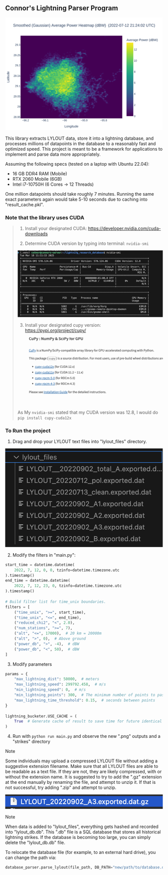 ## Connor's Lightning Parser Program

![avg_power_map](strike_avg_power_map.png)

This library extracts LYLOUT data, store it into a lightning database, and processes millions of datapoints in the database to a reasonably fast and optimized speed. This project is meant to be a framework for applications to implement and parse data more appropriately.

Assuming the following specs (tested on a laptop with Ubuntu 22.04):
 - 16 GB DDR4 RAM (Mobile)
 - RTX 2060 Mobile (6GB)
 - Intel i7-10750H (6 Cores -> 12 Threads)

One million datapoints should take roughly 7 minutes. Running the same exact parameters again would take 5-10 seconds due to caching into "result_cache.pkl".

### Note that the library uses CUDA

>1. Install your designated CUDA: https://developer.nvidia.com/cuda-downloads
>
>2. Determine CUDA version by typing into terminal: `nvidia-smi`
>
>![smi](.img/smi-screenshot.png)
>
>3. Install your designated cupy version: https://pypi.org/project/cupy/
>
>![cupy](.img/cupy_versions.png)
>
> As My `nvidia-smi` stated that my CUDA version was 12.8, I would do `pip install cupy-cuda12x`

### To Run the project

1. Drag and drop your LYLOUT text files into "lylout_files" directory.

![lylout](.img/lylout_files.png)

2. Modify the filters in "main.py":
```py
start_time = datetime.datetime(
    2022, 7, 12, 0, 0, tzinfo=datetime.timezone.utc
).timestamp()
end_time = datetime.datetime(
    2022, 7, 12, 23, 0, tzinfo=datetime.timezone.utc
).timestamp()

# Build filter list for time_unix boundaries.
filters = [
    ("time_unix", ">=", start_time),
    ("time_unix", "<=", end_time),
    ("reduced_chi2", "<", 2.0),
    ("num_stations", ">=", 7),
    ("alt", "<=", 17000),  # 20 km = 20000m
    ("alt", ">", 0),  # Above ground
    ("power_db", ">", -4),  # dBW
    ("power_db", "<", 50),  # dBW
]
```

3. Modify parameters
```py
params = {
    "max_lightning_dist": 50000,  # meters
    "max_lightning_speed": 299792.458,  # m/s
    "min_lightning_speed": 0,  # m/s
    "min_lightning_points": 300,  # The minimum number of points to pass the minimum amount
    "max_lightning_time_threshold": 0.15,  # seconds between points
}

lightning_bucketer.USE_CACHE = (
    True  # Generate cache of result to save time for future identical requests
)
```

4. Run with `python run main.py` and observe the new ".png" outputs and a "strikes" directory

> [!NOTE]
> Some individuals may upload a compressed LYLOUT file without adding a suggestive extension filename. Make sure that all LYLOUT files are able to be readable as a text file. If they are not, they are likely compressed, with or without the extension name. It is suggested to try to add the ".gz" extension at the end manually by renaming the file, and attempt to unzip it. If that is not successful, try adding ".zip" and attempt to unzip.
>
>![gz_example](.img/gz_example.png)

> [!NOTE]
> When data is added to "lylout_files", everything gets hashed and recorded into "lylout_db.db". This ".db" file is a SQL database that stores all historical lightning strikes. If the database is becoming too large, you can simply delete the "lylout_db.db" file.
>
> To relocate the database file (for example, to an external hard drive), you can change the path via:
>
> ```py
> database_parser.parse_lylout(file_path, DB_PATH="new/path/to/database.db")
> ```